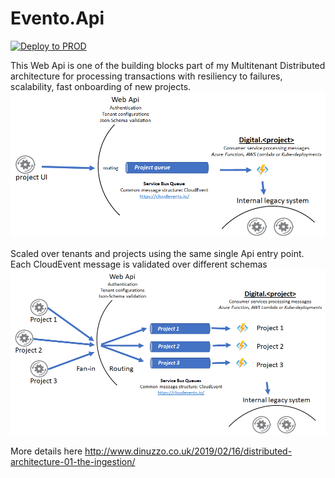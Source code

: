 # Evento.Api
  
[![Deploy to PROD](https://github.com/riccardone/Evento.Api/actions/workflows/build-push-deploy-prod.yml/badge.svg)](https://github.com/riccardone/Evento.Api/actions/workflows/build-push-deploy-prod.yml)

This Web Api is one of the building blocks part of my Multitenant Distributed architecture for processing transactions with resiliency to failures, scalability, fast onboarding of new projects.  
[![Ingestion Api](./messaging-architecture-01.png)](http://www.dinuzzo.co.uk/2019/02/16/distributed-architecture-01-the-ingestion/)  

Scaled over tenants and projects using the same single Api entry point. Each CloudEvent message is validated over different schemas
[![Ingestion Api](./messaging-architecture-02.png)](http://www.dinuzzo.co.uk/2019/02/16/distributed-architecture-01-the-ingestion/)  

More details here http://www.dinuzzo.co.uk/2019/02/16/distributed-architecture-01-the-ingestion/ 